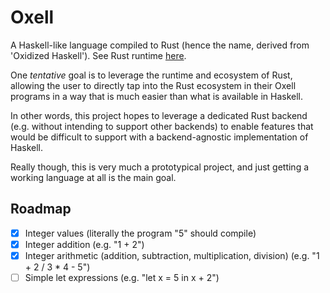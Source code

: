 # Oxell

A Haskell-like language compiled to Rust (hence the name, derived from 'Oxidized Haskell').
See Rust runtime [here](https://github.com/ianmelendez95/oxell-runtime).

One *tentative* goal is to leverage the runtime and ecosystem of Rust, 
allowing the user to directly tap into the Rust ecosystem in their Oxell 
programs in a way that is much easier than what is available in Haskell.

In other words, this project hopes to leverage a dedicated Rust backend 
(e.g. without intending to support other backends) to enable features that 
would be difficult to support with a backend-agnostic implementation of Haskell. 

Really though, this is very much a prototypical project, and just getting a working 
language at all is the main goal.

## Roadmap

- [x] Integer values (literally the program "5" should compile)
- [x] Integer addition (e.g. "1 + 2")
- [x] Integer arithmetic (addition, subtraction, multiplication, division) (e.g. "1 + 2 / 3 * 4 - 5")
- [ ] Simple let expressions (e.g. "let x = 5 in x + 2")